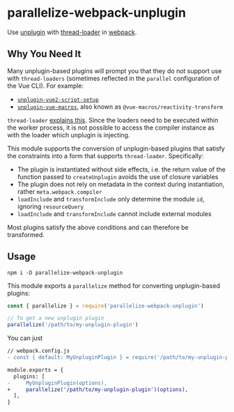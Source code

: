 # parallelize-webpack-unplugin

Use [unplugin](https://github.com/unjs/unplugin/) with [thread-loader](https://github.com/webpack-contrib/thread-loader/) in [webpack](https://webpack.js.org/).

## Why You Need It

Many unplugin-based plugins will prompt you that they do not support use with `thread-loaders` (sometimes reflected in the `parallel` configuration of the Vue CLI). For example:

- [`unplugin-vue2-script-setup`](https://github.com/antfu/unplugin-vue2-script-setup/issues/49#issuecomment-957304450)
- [`unplugin-vue-macros`](https://github.com/sxzz/unplugin-vue-macros/issues/23#issuecomment-1170283222), also known as `@vue-macros/reactivity-transform`

`thread-loader` [explains this](https://github.com/webpack-contrib/thread-loader/#getting-started). Since the loaders need to be executed within the worker process, it is not possible to access the compiler instance as with the loader which unplugin is injecting.

This module supports the conversion of unplugin-based plugins that satisfy the constraints into a form that supports `thread-loader`. Specifically:

- The plugin is instantiated without side effects, i.e. the return value of the function passed to `createUnplugin` avoids the use of closure variables
- The plugin does not rely on metadata in the context during instantiation, rather `meta.webpack.compiler`
- `loadInclude` and `transformInclude` only determine the module `id`, ignoring `resourceQuery`
- `loadInclude` and `transformInclude` cannot include external modules

Most plugins satisfy the above conditions and can therefore be transformed.

## Usage

```shell
npm i -D parallelize-webpack-unplugin
```

This module exports a `parallelize` method for converting unplugin-based plugins:

```js
const { parallelize } = require('parallelize-webpack-unplugin')

// To get a new unplugin plugin
parallelize('/path/to/my-unplugin-plugin')
```

You can just

```diff
// webpack.config.js
- const { default: MyUnpluginPlugin } = require('/path/to/my-unplugin-plugin/webpack')

module.exports = {
  plugins: [
-     MyUnpluginPlugin(options),
+     parallelize('/path/to/my-unplugin-plugin')(options),
  ],
}
```
